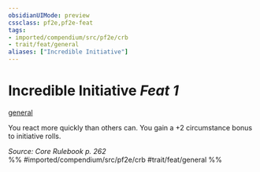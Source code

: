 ```yaml
---
obsidianUIMode: preview
cssclass: pf2e,pf2e-feat
tags:
- imported/compendium/src/pf2e/crb
- trait/feat/general
aliases: ["Incredible Initiative"]
---
```

# Incredible Initiative  *Feat 1*  
[general](general.md)  


You react more quickly than others can. You gain a +2 circumstance bonus to initiative rolls.

*Source: Core Rulebook p. 262*  
%% #imported/compendium/src/pf2e/crb #trait/feat/general %%